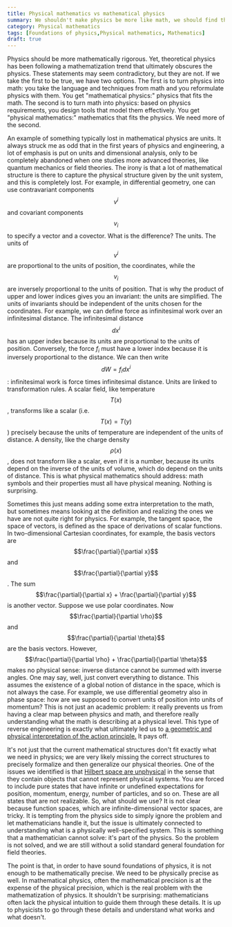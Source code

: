 ```yaml
---
title: Physical mathematics vs mathematical physics
summary: We shouldn't make physics be more like math, we should find the math that fits physics
category: Physical mathematics
tags: [Foundations of physics,Physical mathematics, Mathematics]
draft: true
---
```


Physics should be more mathematically rigorous. Yet, theoretical physics has been following a mathematization trend that ultimately obscures the physics. These statements may seem contradictory, but they are not. If we take the first to be true, we have two options. The first is to turn physics into math: you take the language and techniques from math and you reformulate physics with them. You get "mathematical physics:" physics that fits the math. The second is to turn math into physics: based on physics requirements, you design tools that model them effectively. You get "physical mathematics:" mathematics that fits the physics. We need more of the second.

An example of something typically lost in mathematical physics are units. It always struck me as odd that in the first years of physics and engineering, a lot of emphasis is put on units and dimensional analysis, only to be completely abandoned when one studies more advanced theories, like quantum mechanics or field theories. The irony is that a lot of mathematical structure is there to capture the physical structure given by the unit system, and this is completely lost. For example, in differential geometry, one can use contravariant components $$v^i$$ and covariant components $$v_i$$ to specify a vector and a covector. What is the difference? The units. The units of $$v^i$$ are proportional to the units of position, the coordinates, while the $$v_i$$ are inversely proportional to the units of position. That is why the product of upper and lower indices gives you an invariant: the units are simplified. The units of invariants should be independent of the units chosen for the coordinates. For example, we can define force as infinitesimal work over an infinitesimal distance. The infinitesimal distance $$dx^i$$ has an upper index because its units are proportional to the units of position. Conversely, the force $f_i$ must have a lower index because it is inversely proportional to the distance. We can then write $$dW = f_i dx^i$$: infinitesimal work is force times infinitesimal distance. Units are linked to transformation rules. A scalar field, like temperature $$T(x)$$, transforms like a scalar (i.e. $$T(x) = T(y)$$) precisely because the units of temperature are independent of the units of distance. A density, like the charge density $$\rho(x)$$, does not transform like a scalar, even if it is a number, because its units depend on the inverse of the units of volume, which do depend on the units of distance. This is what physical mathematics should address: math symbols and their properties must all have physical meaning. Nothing is surprising.

Sometimes this just means adding some extra interpretation to the math, but sometimes means looking at the definition and realizing the ones we have are not quite right for physics. For example, the tangent space, the space of vectors, is defined as the space of derivations of scalar functions. In two-dimensional Cartesian coordinates, for example, the basis vectors are $$\frac{\partial}{\partial x}$$ and $$\frac{\partial}{\partial y}$$. The sum $$\frac{\partial}{\partial x} + \frac{\partial}{\partial y}$$ is another vector. Suppose we use polar coordinates. Now $$\frac{\partial}{\partial \rho}$$ and $$\frac{\partial}{\partial \theta}$$ are the basis vectors. However, $$\frac{\partial}{\partial \rho} + \frac{\partial}{\partial \theta}$$ makes no physical sense: inverse distance cannot be summed with inverse angles. One may say, well, just convert everything to distance. This assumes the existence of a global notion of distance in the space, which is not always the case. For example, we use differential geometry also in phase space: how are we supposed to convert units of position into units of momentum? This is not just an academic problem: it really prevents us from having a clear map between physics and math, and therefore really understanding what the math is describing at a physical level. This type of reverse engineering is exactly what ultimately led us to [a geometric and physical interpretation of the action principle.](https://youtu.be/7M0BzJhw4wA) It pays off.

It's not just that the current mathematical structures don't fit exactly what we need in physics; we are very likely missing the correct structures to precisely formalize and then generalize our physical theories. One of the issues we identified is that [Hilbert space are unphysical](https://youtu.be/Grn8AGB9oF8) in the sense that they contain objects that cannot represent physical systems. You are forced to include pure states that have infinite or undefined expectations for position, momentum, energy, number of particles, and so on. These are all states that are not realizable. So, what should we use? It is not clear because function spaces, which are infinite-dimensional vector spaces, are tricky. It is tempting from the physics side to simply ignore the problem and let mathematicians handle it, but the issue is ultimately connected to understanding what is a physically well-specified system. This is something that a mathematician cannot solve: it's part of the physics. So the problem is not solved, and we are still without a solid standard general foundation for field theories.

The point is that, in order to have sound foundations of physics, it is not enough to be mathematically precise. We need to be physically precise as well. In mathematical physics, often the mathematical precision is at the expense of the physical precision, which is the real problem with the mathematization of physics. It shouldn't be surprising: mathematicians often lack the physical intuition to guide them through these details. It is up to physicists to go through these details and understand what works and what doesn't.
